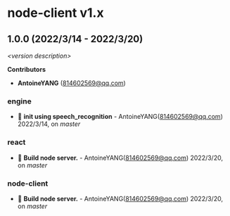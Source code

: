 # node-client v1.x

## 1.0.0 (2022/3/14 - 2022/3/20)

_\<version description\>_

**Contributors**

- **AntoineYANG** (814602569@qq.com)

### engine

+ 🌱 **init using speech_recognition** - AntoineYANG(814602569@qq.com) 2022/3/14, on _master_


### react

+ 🌱 **Build node server.** - AntoineYANG(814602569@qq.com) 2022/3/20, on _master_


### node-client

+ 🌱 **Build node server.** - AntoineYANG(814602569@qq.com) 2022/3/20, on _master_


